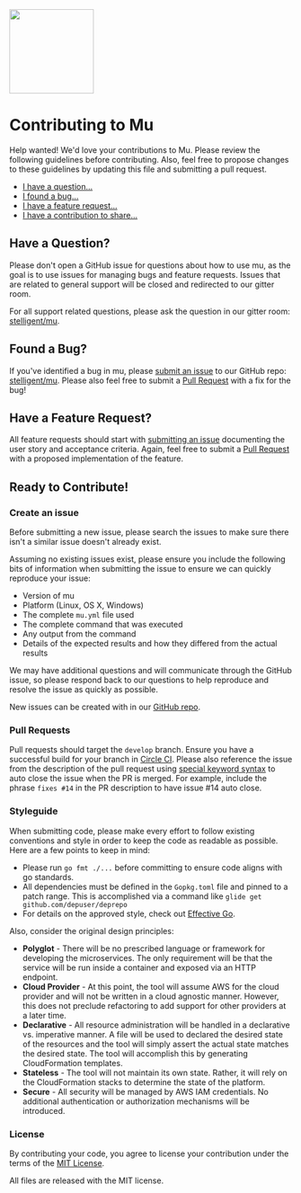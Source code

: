 <img src="https://github.com/stelligent/mu/wiki/img/mu.png" width="150">
<br/>

# Contributing to Mu

Help wanted!  We'd love your contributions to Mu.  Please review the following guidelines before contributing.  Also, feel free to propose changes to these guidelines by updating this file and submitting a pull request.

* [I have a question...](#questions)
* [I found a bug...](#bugs)
* [I have a feature request...](#features)
* [I have a contribution to share...](#process)

## <a name="questions"></a> Have a Question?

Please don't open a GitHub issue for questions about how to use mu, as the goal is to use issues for managing bugs and feature requests.  Issues that are related to general support will be closed and redirected to our gitter room.

For all support related questions, please ask the question in our gitter room: [stelligent/mu](https://gitter.im/stelligent/mu).

## <a name="bugs"></a> Found a Bug?

If you've identified a bug in mu, please [submit an issue](#issue) to our GitHub repo: [stelligent/mu](https://github.com/stelligent/mu/issues/new).  Please also feel free to submit a [Pull Request](#pr) with a fix for the bug!

## <a name="features"></a> Have a Feature Request?

All feature requests should start with [submitting an issue](#issue) documenting the user story and acceptance criteria.  Again, feel free to submit a [Pull Request](#pr) with a proposed implementation of the feature.

## <a name="process"></a> Ready to Contribute!

### <a name="issue"></a> Create an issue

Before submitting a new issue, please search the issues to make sure there isn't a similar issue doesn't already exist.

Assuming no existing issues exist, please ensure you include the following bits of information when submitting the issue to ensure we can quickly reproduce your issue:

* Version of mu
* Platform (Linux, OS X, Windows)
* The complete `mu.yml` file used
* The complete command that was executed
* Any output from the command
* Details of the expected results and how they differed from the actual results

We may have additional questions and will communicate through the GitHub issue, so please respond back to our questions to help reproduce and resolve the issue as quickly as possible.

New issues can be created with in our [GitHub repo](https://github.com/stelligent/mu/issues/new).

### <a name="pr"></a>Pull Requests

Pull requests should target the `develop` branch.  Ensure you have a successful build for your branch in [Circle CI](https://circleci.com/gh/stelligent/mu).  Please also reference the issue from the description of the pull request using [special keyword syntax](https://help.github.com/articles/closing-issues-via-commit-messages/) to auto close the issue when the PR is merged.  For example, include the phrase `fixes #14` in the PR description to have issue #14 auto close.

### <a name="style"></a> Styleguide

When submitting code, please make every effort to follow existing conventions and style in order to keep the code as readable as possible.  Here are a few points to keep in mind:

* Please run `go fmt ./...` before committing to ensure code aligns with go standards.
* All dependencies must be defined in the `Gopkg.toml` file and pinned to a patch range.  This is accomplished via a command like `glide get github.com/depuser/deprepo`
* For details on the approved style, check out [Effective Go](https://golang.org/doc/effective_go.html).

Also, consider the original design principles:

* **Polyglot** - There will be no prescribed language or framework for developing the microservices.  The only requirement will be that the service will be run inside a container and exposed via an HTTP endpoint.
* **Cloud Provider** - At this point, the tool will assume AWS for the cloud provider and will not be written in a cloud agnostic manner.  However, this does not preclude refactoring to add support for other providers at a later time.
* **Declarative** - All resource administration will be handled in a declarative vs. imperative manner.  A file will be used to declared the desired state of the resources and the tool will simply assert the actual state matches the desired state.  The tool will accomplish this by generating CloudFormation templates.
* **Stateless** - The tool will not maintain its own state.  Rather, it will rely on the CloudFormation stacks to determine the state of the platform.
* **Secure** - All security will be managed by AWS IAM credentials.  No additional authentication or authorization mechanisms will be introduced.

### License

By contributing your code, you agree to license your contribution under the terms of the [MIT License](LICENSE.md).

All files are released with the MIT license.